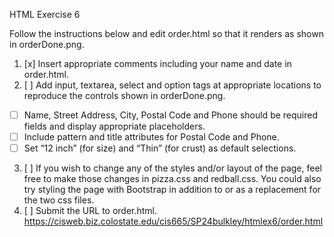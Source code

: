 HTML Exercise 6

Follow the instructions below and edit order.html so that it renders as shown in orderDone.png.
1. [x] Insert appropriate comments including your name and date in order.html.
2. [ ] Add input, textarea, select and option tags at appropriate locations to reproduce the controls shown in orderDone.png.
- [ ] Name, Street Address, City, Postal Code and Phone should be required fields and display appropriate placeholders.
- [ ] Include pattern and title attributes for Postal Code and Phone.
- [ ] Set “12 inch” (for size) and “Thin” (for crust) as default selections.
3. [ ] If you wish to change any of the styles and/or layout of the page, feel free to make those changes in pizza.css and redball.css. You could also try styling the page with Bootstrap in addition to or as a replacement for the two css files.
6. [ ] Submit the URL to order.html.
https://cisweb.biz.colostate.edu/cis665/SP24bulkley/htmlex6/order.html

